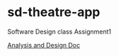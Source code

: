 # sd-theatre-app
Software Design class Assignment1

[Analysis and Design Doc](https://docs.google.com/document/d/1Aq_WtISurxSAFpY-XsSed_HEQ0HwXTysYCAwgTb1Kyg/edit?usp=sharing)
